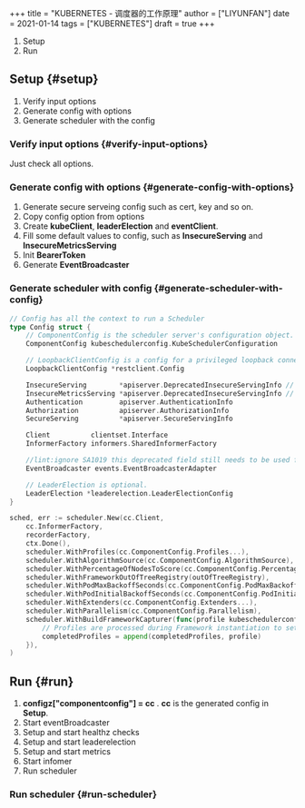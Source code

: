 +++
title = "KUBERNETES - 调度器的工作原理"
author = ["LIYUNFAN"]
date = 2021-01-14
tags = ["KUBERNETES"]
draft = true
+++

1.  Setup
2.  Run


## Setup {#setup}

1.  Verify input options
2.  Generate config with options
3.  Generate scheduler with the config


### Verify input options {#verify-input-options}

Just check all options.


### Generate config with options {#generate-config-with-options}

1.  Generate secure serveing config such as cert, key and so on.
2.  Copy config option from options
3.  Create **kubeClient**, **leaderElection** and **eventClient**.
4.  Fill some default values to config, such as **InsecureServing** and **InsecureMetricsServing**
5.  Init **BearerToken**
6.  Generate **EventBroadcaster**


### Generate scheduler with config {#generate-scheduler-with-config}

```go
// Config has all the context to run a Scheduler
type Config struct {
    // ComponentConfig is the scheduler server's configuration object.
    ComponentConfig kubeschedulerconfig.KubeSchedulerConfiguration

    // LoopbackClientConfig is a config for a privileged loopback connection
    LoopbackClientConfig *restclient.Config

    InsecureServing        *apiserver.DeprecatedInsecureServingInfo // nil will disable serving on an insecure port
    InsecureMetricsServing *apiserver.DeprecatedInsecureServingInfo // non-nil if metrics should be served independently
    Authentication         apiserver.AuthenticationInfo
    Authorization          apiserver.AuthorizationInfo
    SecureServing          *apiserver.SecureServingInfo

    Client          clientset.Interface
    InformerFactory informers.SharedInformerFactory

    //lint:ignore SA1019 this deprecated field still needs to be used for now. It will be removed once the migration is done.
    EventBroadcaster events.EventBroadcasterAdapter

    // LeaderElection is optional.
    LeaderElection *leaderelection.LeaderElectionConfig
}

sched, err := scheduler.New(cc.Client,
    cc.InformerFactory,
    recorderFactory,
    ctx.Done(),
    scheduler.WithProfiles(cc.ComponentConfig.Profiles...),
    scheduler.WithAlgorithmSource(cc.ComponentConfig.AlgorithmSource),
    scheduler.WithPercentageOfNodesToScore(cc.ComponentConfig.PercentageOfNodesToScore),
    scheduler.WithFrameworkOutOfTreeRegistry(outOfTreeRegistry),
    scheduler.WithPodMaxBackoffSeconds(cc.ComponentConfig.PodMaxBackoffSeconds),
    scheduler.WithPodInitialBackoffSeconds(cc.ComponentConfig.PodInitialBackoffSeconds),
    scheduler.WithExtenders(cc.ComponentConfig.Extenders...),
    scheduler.WithParallelism(cc.ComponentConfig.Parallelism),
    scheduler.WithBuildFrameworkCapturer(func(profile kubeschedulerconfig.KubeSchedulerProfile) {
        // Profiles are processed during Framework instantiation to set default plugins and configurations. Capturing them for logging
        completedProfiles = append(completedProfiles, profile)
    }),
)
```


## Run {#run}

1.  **configz["componentconfig"] = cc** . **cc** is the generated config in **Setup**.
2.  Start eventBroadcaster
3.  Setup and start healthz checks
4.  Setup and start leaderelection
5.  Setup and start metrics
6.  Start infomer
7.  Run scheduler


### Run scheduler {#run-scheduler}
